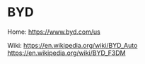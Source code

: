 # BYD
Home: https://www.byd.com/us

Wiki: https://en.wikipedia.org/wiki/BYD_Auto https://en.wikipedia.org/wiki/BYD_F3DM
